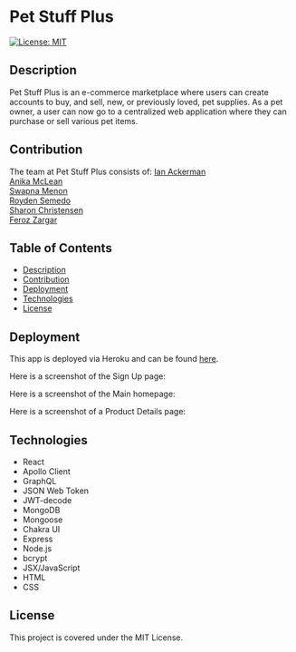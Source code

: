 # Pet Stuff Plus

[![License: MIT](https://img.shields.io/badge/License-MIT-yellow.svg)](https://opensource.org/licenses/MIT)

## Description

Pet Stuff Plus is an e-commerce marketplace where users can create accounts to buy, and sell, new, or previously loved, pet supplies.
As a pet owner, a user can now go to a centralized web application where they can purchase or sell various pet items.

## Contribution

The team at Pet Stuff Plus consists of: 
[Ian Ackerman](https://github.com/ianaack)<br>
[Anika McLean](https://github.com/anikayoka)<br>
[Swapna Menon](https://github.com/SwapnaMenon)<br>
[Royden Semedo](https://github.com/Rsmdo)<br>
[Sharon Christensen](https://github.com/schris48)<br>
[Feroz Zargar](https://github.com/FalconView)<br>

## Table of Contents

- [Description](Description)
- [Contribution](Contribution)
- [Deployment](Deployment)
- [Technologies](Technologies)
- [License](License)

## Deployment

This app is deployed via Heroku and can be found [here](https://petstuffplus.herokuapp.com/).

Here is a screenshot of the Sign Up page:

Here is a screenshot of the Main homepage:

Here is a screenshot of a Product Details page:

## Technologies

- React
- Apollo Client
- GraphQL
- JSON Web Token
- JWT-decode
- MongoDB
- Mongoose
- Chakra UI
- Express
- Node.js
- bcrypt
- JSX/JavaScript
- HTML
- CSS

## License

This project is covered under the MIT License.